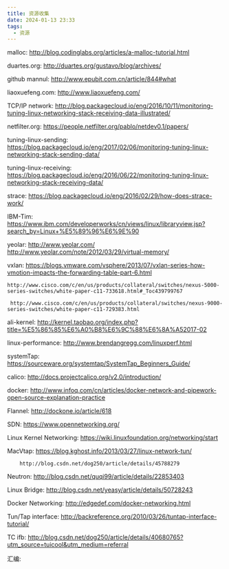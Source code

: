 ```yaml
---
title: 资源收集
date: 2024-01-13 23:33
tags:
  - 资源
---
```



malloc: http://blog.codinglabs.org/articles/a-malloc-tutorial.html

duartes.org: http://duartes.org/gustavo/blog/archives/

github mannul: http://www.epubit.com.cn/article/844#what 

liaoxuefeng.com: http://www.liaoxuefeng.com/

TCP/IP network: http://blog.packagecloud.io/eng/2016/10/11/monitoring-tuning-linux-networking-stack-receiving-data-illustrated/

netfilter.org: https://people.netfilter.org/pablo/netdev0.1/papers/

tuning-linux-sending: https://blog.packagecloud.io/eng/2017/02/06/monitoring-tuning-linux-networking-stack-sending-data/

tuning-linux-receiving: https://blog.packagecloud.io/eng/2016/06/22/monitoring-tuning-linux-networking-stack-receiving-data/

strace: https://blog.packagecloud.io/eng/2016/02/29/how-does-strace-work/

IBM-Tim: https://www.ibm.com/developerworks/cn/views/linux/libraryview.jsp?search_by=Linux+%E5%89%96%E6%9E%90

yeolar: http://www.yeolar.com/ 
<br>
       http://www.yeolar.com/note/2012/03/29/virtual-memory/
               
vxlan: https://blogs.vmware.com/vsphere/2013/07/vxlan-series-how-vmotion-impacts-the-forwarding-table-part-6.html

    http://www.cisco.com/c/en/us/products/collateral/switches/nexus-5000-series-switches/white-paper-c11-733618.html#_Toc439799767
    
     http://www.cisco.com/c/en/us/products/collateral/switches/nexus-9000-series-switches/white-paper-c11-729383.html
     
ali-kernel: http://kernel.taobao.org/index.php?title=%E5%86%85%E6%A0%B8%E6%9C%88%E6%8A%A52017-02

linux-performance: http://www.brendangregg.com/linuxperf.html

systemTap: https://sourceware.org/systemtap/SystemTap_Beginners_Guide/

calico: http://docs.projectcalico.org/v2.0/introduction/

docker: http://www.infoq.com/cn/articles/docker-network-and-pipework-open-source-explanation-practice

Flannel: http://dockone.io/article/618

SDN: https://www.opennetworking.org/

Linux Kernel Networking: https://wiki.linuxfoundation.org/networking/start

MacVtap: https://blog.kghost.info/2013/03/27/linux-network-tun/

	    http://blog.csdn.net/dog250/article/details/45788279
	    
Neutron: http://blog.csdn.net/quqi99/article/details/22853403

Linux Bridge: http://blog.csdn.net/yeasy/article/details/50728243

Docker Networking: http://edgedef.com/docker-networking.html

Tun/Tap interface: http://backreference.org/2010/03/26/tuntap-interface-tutorial/

TC ifb: http://blog.csdn.net/dog250/article/details/40680765?utm_source=tuicool&utm_medium=referral

汇编: 